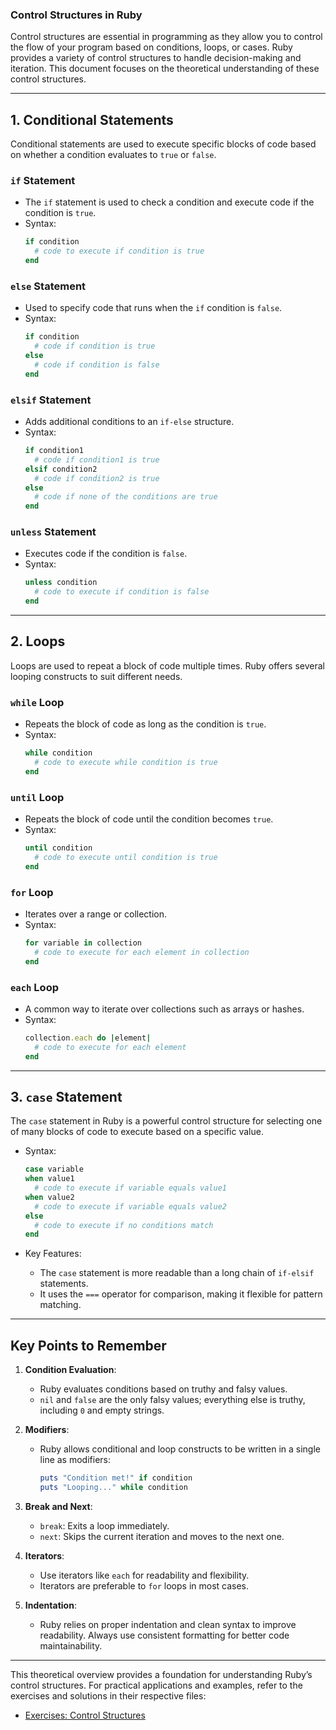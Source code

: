 ### Control Structures in Ruby

Control structures are essential in programming as they allow you to control the flow of your program based on conditions, loops, or cases. Ruby provides a variety of control structures to handle decision-making and iteration. This document focuses on the theoretical understanding of these control structures.

---

## **1. Conditional Statements**

Conditional statements are used to execute specific blocks of code based on whether a condition evaluates to `true` or `false`.

### **`if` Statement**

- The `if` statement is used to check a condition and execute code if the condition is `true`.
- Syntax:
  ```ruby
  if condition
    # code to execute if condition is true
  end
  ```

### **`else` Statement**

- Used to specify code that runs when the `if` condition is `false`.
- Syntax:
  ```ruby
  if condition
    # code if condition is true
  else
    # code if condition is false
  end
  ```

### **`elsif` Statement**

- Adds additional conditions to an `if-else` structure.
- Syntax:
  ```ruby
  if condition1
    # code if condition1 is true
  elsif condition2
    # code if condition2 is true
  else
    # code if none of the conditions are true
  end
  ```

### **`unless` Statement**

- Executes code if the condition is `false`.
- Syntax:
  ```ruby
  unless condition
    # code to execute if condition is false
  end
  ```

---

## **2. Loops**

Loops are used to repeat a block of code multiple times. Ruby offers several looping constructs to suit different needs.

### **`while` Loop**

- Repeats the block of code as long as the condition is `true`.
- Syntax:
  ```ruby
  while condition
    # code to execute while condition is true
  end
  ```

### **`until` Loop**

- Repeats the block of code until the condition becomes `true`.
- Syntax:
  ```ruby
  until condition
    # code to execute until condition is true
  end
  ```

### **`for` Loop**

- Iterates over a range or collection.
- Syntax:
  ```ruby
  for variable in collection
    # code to execute for each element in collection
  end
  ```

### **`each` Loop**

- A common way to iterate over collections such as arrays or hashes.
- Syntax:
  ```ruby
  collection.each do |element|
    # code to execute for each element
  end
  ```

---

## **3. `case` Statement**

The `case` statement in Ruby is a powerful control structure for selecting one of many blocks of code to execute based on a specific value.

- Syntax:
  ```ruby
  case variable
  when value1
    # code to execute if variable equals value1
  when value2
    # code to execute if variable equals value2
  else
    # code to execute if no conditions match
  end
  ```

- Key Features:
  - The `case` statement is more readable than a long chain of `if-elsif` statements.
  - It uses the `===` operator for comparison, making it flexible for pattern matching.

---

## **Key Points to Remember**

1. **Condition Evaluation**:
   - Ruby evaluates conditions based on truthy and falsy values.
   - `nil` and `false` are the only falsy values; everything else is truthy, including `0` and empty strings.

2. **Modifiers**:
   - Ruby allows conditional and loop constructs to be written in a single line as modifiers:
     ```ruby
     puts "Condition met!" if condition
     puts "Looping..." while condition
     ```

3. **Break and Next**:
   - `break`: Exits a loop immediately.
   - `next`: Skips the current iteration and moves to the next one.

4. **Iterators**:
   - Use iterators like `each` for readability and flexibility.
   - Iterators are preferable to `for` loops in most cases.

5. **Indentation**:
   - Ruby relies on proper indentation and clean syntax to improve readability. Always use consistent formatting for better code maintainability.

---

This theoretical overview provides a foundation for understanding Ruby’s control structures. For practical applications and examples, refer to the exercises and solutions in their respective files:

- [Exercises: Control Structures](./exercise_control_structures.md)